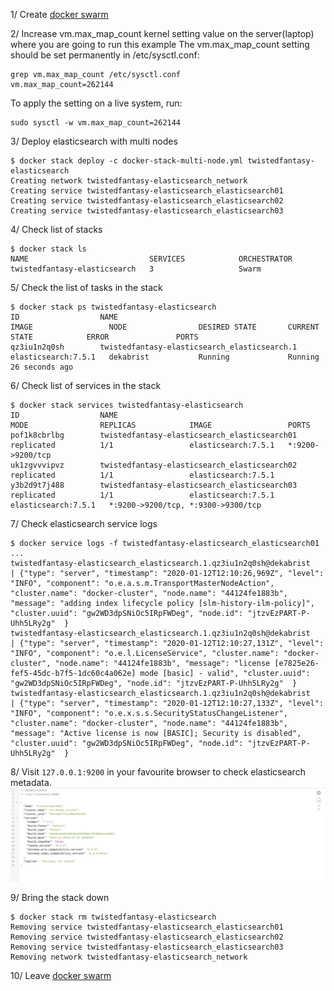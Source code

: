 1/ Create [docker swarm](../readme/DOCKER_SWARM.md)

2/ Increase vm.max_map_count kernel setting value on the server(laptop) where you are going to run this example
The vm.max_map_count setting should be set permanently in /etc/sysctl.conf:
```
grep vm.max_map_count /etc/sysctl.conf
vm.max_map_count=262144
```
To apply the setting on a live system, run:
```
sudo sysctl -w vm.max_map_count=262144
```

3/ Deploy elasticsearch with multi nodes
```
$ docker stack deploy -c docker-stack-multi-node.yml twistedfantasy-elasticsearch
Creating network twistedfantasy-elasticsearch_network
Creating service twistedfantasy-elasticsearch_elasticsearch01
Creating service twistedfantasy-elasticsearch_elasticsearch02
Creating service twistedfantasy-elasticsearch_elasticsearch03
```

4/ Check list of stacks
```
$ docker stack ls
NAME                           SERVICES            ORCHESTRATOR
twistedfantasy-elasticsearch   3                   Swarm
```

5/ Check the list of tasks in the stack
```
$ docker stack ps twistedfantasy-elasticsearch
ID                  NAME                                           IMAGE                 NODE                DESIRED STATE       CURRENT STATE            ERROR               PORTS
qz3iu1n2q0sh        twistedfantasy-elasticsearch_elasticsearch.1   elasticsearch:7.5.1   dekabrist           Running             Running 26 seconds ago     
```

6/ Check list of services in the stack
```
$ docker stack services twistedfantasy-elasticsearch
ID                  NAME                                           MODE                REPLICAS            IMAGE                 PORTS
pof1k8cbrlbg        twistedfantasy-elasticsearch_elasticsearch01   replicated          1/1                 elasticsearch:7.5.1   *:9200->9200/tcp
uk1zgvvvipvz        twistedfantasy-elasticsearch_elasticsearch02   replicated          1/1                 elasticsearch:7.5.1   
y3b2d9t7j488        twistedfantasy-elasticsearch_elasticsearch03   replicated          1/1                 elasticsearch:7.5.1                  elasticsearch:7.5.1   *:9200->9200/tcp, *:9300->9300/tcp
```

7/ Check elasticsearch service logs
```
$ docker service logs -f twistedfantasy-elasticsearch_elasticsearch01
...
twistedfantasy-elasticsearch_elasticsearch.1.qz3iu1n2q0sh@dekabrist    | {"type": "server", "timestamp": "2020-01-12T12:10:26,969Z", "level": "INFO", "component": "o.e.a.s.m.TransportMasterNodeAction", "cluster.name": "docker-cluster", "node.name": "44124fe1883b", "message": "adding index lifecycle policy [slm-history-ilm-policy]", "cluster.uuid": "gw2WD3dpSNiOc5IRpFWDeg", "node.id": "jtzvEzPART-P-Uhh5LRy2g"  }
twistedfantasy-elasticsearch_elasticsearch.1.qz3iu1n2q0sh@dekabrist    | {"type": "server", "timestamp": "2020-01-12T12:10:27,131Z", "level": "INFO", "component": "o.e.l.LicenseService", "cluster.name": "docker-cluster", "node.name": "44124fe1883b", "message": "license [e7825e26-fef5-45dc-b7f5-1dc60c4a062e] mode [basic] - valid", "cluster.uuid": "gw2WD3dpSNiOc5IRpFWDeg", "node.id": "jtzvEzPART-P-Uhh5LRy2g"  }
twistedfantasy-elasticsearch_elasticsearch.1.qz3iu1n2q0sh@dekabrist    | {"type": "server", "timestamp": "2020-01-12T12:10:27,133Z", "level": "INFO", "component": "o.e.x.s.s.SecurityStatusChangeListener", "cluster.name": "docker-cluster", "node.name": "44124fe1883b", "message": "Active license is now [BASIC]; Security is disabled", "cluster.uuid": "gw2WD3dpSNiOc5IRpFWDeg", "node.id": "jtzvEzPART-P-Uhh5LRy2g"  }
```

8/ Visit `127.0.0.1:9200` in your favourite browser to check elasticsearch metadata.
![ElasticSearch Signle node](./elasticsearch-multi-node.png)


9/ Bring the stack down
```
$ docker stack rm twistedfantasy-elasticsearch
Removing service twistedfantasy-elasticsearch_elasticsearch01
Removing service twistedfantasy-elasticsearch_elasticsearch02
Removing service twistedfantasy-elasticsearch_elasticsearch03
Removing network twistedfantasy-elasticsearch_network
```

10/ Leave [docker swarm](../../readme/DOCKER_SWARM.md)
